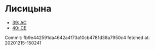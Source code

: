 # Лисицына
- [39: AC](39.md)
- [40: CE](40.md)

Commit: fb9e442591da4642a4f73a10cb4781d38a7950c4
 fetched at: 20201215-150241
